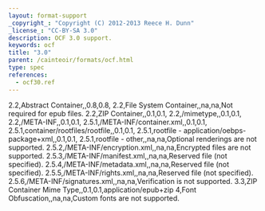 ```yaml
---
layout: format-support
_copyright_: "Copyright (C) 2012-2013 Reece H. Dunn"
_license_: "CC-BY-SA 3.0"
description: OCF 3.0 support.
keywords: ocf
title: "3.0"
parent: /cainteoir/formats/ocf.html
type: spec
references:
  - ocf30.ref
---
```


2.2,Abstract Container,,0.8,0.8,
2.2,File System Container,,na,na,Not required for epub files.
2.2,ZIP Container,,0.1,0.1,
2.2,/mimetype,,0.1,0.1,
2.2,/META-INF,,0.1,0.1,
2.5.1,/META-INF/container.xml,,0.1,0.1,
2.5.1,container/rootfiles/rootfile,,0.1,0.1,
2.5.1,rootfile - application/oebps-package+xml,,0.1,0.1,
2.5.1,rootfile - other,,na,na,Optional renderings are not supported.
2.5.2,/META-INF/encryption.xml,,na,na,Encrypted files are not supported.
2.5.3,/META-INF/manifest.xml,,na,na,Reserved file (not specified).
2.5.4,/META-INF/metadata.xml,,na,na,Reserved file (not specified).
2.5.5,/META-INF/rights.xml,,na,na,Reserved file (not specified).
2.5.6,/META-INF/signatures.xml,,na,na,Verification is not supported.
3.3,ZIP Container Mime Type,,0.1,0.1,application/epub+zip
4,Font Obfuscation,,na,na,Custom fonts are not supported.
